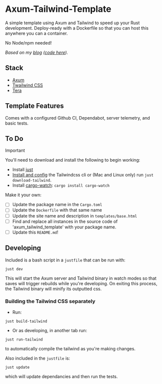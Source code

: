 # Axum-Tailwind-Template

A simple template using Axum and Tailwind to speed up your Rust development. Deploy-ready with a Dockerfile
so that you can host this anywhere you can a container.

No Node/npm needed!

_Based on my [blog](https://r00ks.io) ([code here](https://github.com/Austionian/bl0g))._

## Stack

- [Axum](https://docs.rs/axum/latest/axum/)
- [Twailwind CSS](https://tailwindcss.com/)
- [Tera](https://keats.github.io/tera/docs/)

## Template Features

Comes with a configured Github CI, Dependabot, server telemetry, and basic tests.

## To Do

> [!IMPORTANT]
> You'll need to download and install the following to begin working:
>
> - Install [just](https://github.com/casey/just#packages)
> - [Install and config](https://tailwindcss.com/blog/standalone-cli) the Tailwindcss
>   cli or (Mac and Linux only) run `just download-tailwind`.
> - Install [cargo-watch](https://crates.io/crates/cargo-watch):
>   `cargo install cargo-watch`

Make it your own:

- [ ] Update the package name in the `Cargo.toml`
- [ ] Update the `Dockerfile` with that same name
- [ ] Update the site name and description in `templates/base.html`
- [ ] Find and replace all instances in the source code of 'axum_tailwind_template' with your package name.
- [ ] Update this `README.md`!

## Developing

Included is a bash script in a `justfile` that can be run with:

```shell
just dev
```

This will start the Axum server and Tailwind binary in watch modes so that saves
will trigger rebuilds while you're developing. On exiting this process, the Tailwind
binary will minify its outputted css.

### Building the Tailwind CSS separately

- Run:

```shell
just build-tailwind
```

- Or as developing, in another tab run:

```shell
just run-tailwind
```

to automatically compile the tailwind as you're making changes.

Also included in the `justfile` is:

```shell
just update
```

which will update dependancies and then run the tests.
